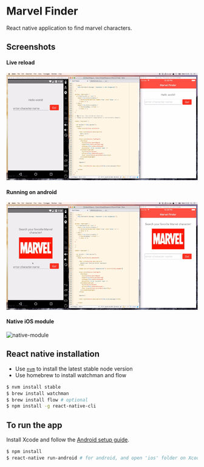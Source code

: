 # Marvel Finder
React native application to find marvel characters.

## Screenshots

#### Live reload
![live-reload](screenshots/rn_live_reload.gif)

#### Running on android
![android](screenshots/rn_android.gif)

#### Native iOS module
![native-module](screenshots/rn_ios_native_module.gif)

## React native installation

- Use [`nvm`](https://github.com/creationix/nvm) to install the latest stable node version
- Use homebrew to install watchman and flow

```sh
$ nvm install stable
$ brew install watchman
$ brew install flow # optional
$ npm install -g react-native-cli
```

## To run the app

Install Xcode and follow the [Android setup guide](https://facebook.github.io/react-native/docs/android-setup.html).

```sh
$ npm install
$ react-native run-android # for android, and open 'ios' folder on Xcode for iOS
```
